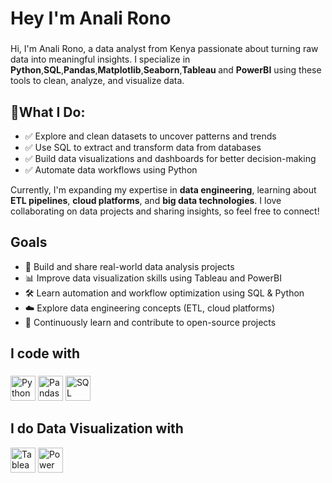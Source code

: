 <h1 align="left">Hey I'm Anali Rono</h1>

###

<p align='left'>
Hi, I'm Anali Rono, a data analyst from Kenya passionate about turning raw data into meaningful insights. I specialize in <b>Python</b>,<b>SQL</b>,<b>Pandas</b>,<b>Matplotlib</b>,<b>Seaborn</b>,<b>Tableau </b>and <b>PowerBI</b> using these tools to clean, analyze, and visualize data.
</p>
<h2 align="left">🔹What I Do:</h2>
<ul>
    <li>✅ Explore and clean datasets to uncover patterns and trends</li> 
    <li>✅ Use SQL to extract and transform data from databases</li>
    <li>✅ Build data visualizations and dashboards for better decision-making</li>
    <li>✅ Automate data workflows using Python</li>
</ul>

Currently, I'm expanding my expertise in <b>data engineering</b>, learning about <b>ETL pipelines</b>, <b>cloud platforms</b>, and <b>big data technologies</b>. I love collaborating on data projects and sharing insights, so feel free to connect!

###
<h2 align="left">Goals</h2>
<ul> 
    <li>🚀 Build and share real-world data analysis projects </li>
    <li>📊 Improve data visualization skills using Tableau and PowerBI </li> 
    <li>🛠 Learn automation and workflow optimization using SQL & Python </li> 
    <li>☁️ Explore data engineering concepts (ETL, cloud platforms) </li> 
    <li>📖 Continuously learn and contribute to open-source projects</li>
  </ul>
</p>

###

<h2 align="left">I code with</h2>

###

<div align="left">
  <img src="https://upload.wikimedia.org/wikipedia/commons/c/c3/Python-logo-notext.svg" alt="Python Logo" height="40">
  <img src="https://upload.wikimedia.org/wikipedia/commons/e/ed/Pandas_logo.svg" alt="Pandas Logo" height="40">
  <img src="https://upload.wikimedia.org/wikipedia/commons/8/87/Sql_data_base_with_logo.png" alt="SQL Logo" height="40">
</div>
<h2 align="left">I do Data Visualization with</h2>
<div align="left">
  <img src="https://upload.wikimedia.org/wikipedia/commons/4/4b/Tableau_Logo.png" alt="Tableau Logo" height="40">
  <img src="https://upload.wikimedia.org/wikipedia/commons/c/cf/New_Power_BI_Logo.svg" alt="Power BI Logo" height="40">
</div>

###
